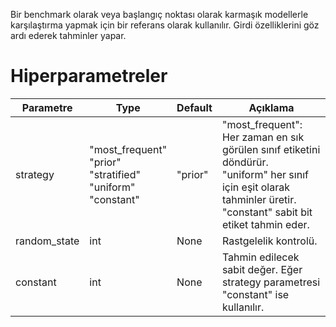 Bir benchmark olarak veya başlangıç noktası olarak karmaşık modellerle karşılaştırma yapmak için bir referans olarak kullanılır. Girdi özelliklerini göz ardı ederek tahminler yapar.

# Hiperparametreler

| Parametre | Type | Default | Açıklama |
| ---- | ---- | ---- | ---- |
| strategy | "most_frequent" <br/> "prior" <br/> "stratified" <br/> "uniform" <br/> "constant" | "prior" | "most_frequent":  Her zaman en sık görülen sınıf etiketini döndürür. <br/> "uniform" her sınıf için eşit olarak tahminler üretir. <br/> "constant" sabit bit etiket tahmin eder. |
| random_state | int | None | Rastgelelik kontrolü. |
| constant | int | None | Tahmin edilecek sabit değer. Eğer strategy parametresi "constant" ise kullanılır. |
